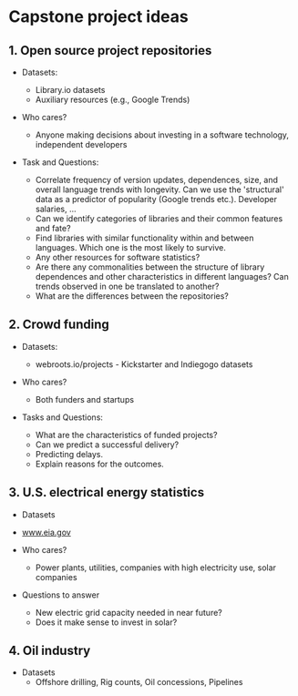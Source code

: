# Capstone project ideas

## 1. Open source project repositories

* Datasets:
  + Library.io datasets
  + Auxiliary resources (e.g., Google Trends)


* Who cares?
  + Anyone making decisions about investing in a software technology, independent developers


* Task and Questions: 
  + Correlate frequency of version updates, dependences, size, and overall language trends with longevity. Can we use the 'structural' data as a predictor of popularity (Google trends etc.). Developer salaries, ...
  + Can we identify categories of libraries and their common features and fate?
  + Find libraries with similar functionality within and between languages. Which one is the most likely to survive.
  + Any other resources for software statistics?
  + Are there any commonalities between the structure of library dependences and other characteristics in different languages? Can trends observed in one be translated to another?
  + What are the differences between the repositories?


## 2. Crowd funding

* Datasets: 
  + webroots.io/projects - Kickstarter and Indiegogo datasets


* Who cares? 
  + Both funders and startups


* Tasks and Questions:
  + What are the characteristics of funded projects?
  + Can we predict a successful delivery?
  + Predicting delays.
  + Explain reasons for the outcomes.


                                                                                          
## 3. U.S. electrical energy statistics

* Datasets 
 + www.eia.gov


* Who cares? 
  + Power plants, utilities, companies with high electricity use, solar companies


* Questions to answer
  + New electric grid capacity needed in near future?
  + Does it make sense to invest in solar?


## 4. Oil industry

* Datasets
    + Offshore drilling, Rig counts, Oil concessions, Pipelines

